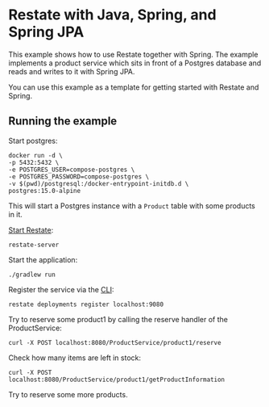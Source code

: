 # Restate with Java, Spring, and Spring JPA

This example shows how to use Restate together with Spring. 
The example implements a product service which sits in front of a Postgres database and reads and writes to it with Spring JPA. 

You can use this example as a template for getting started with Restate and Spring.

## Running the example

Start postgres:

```shell
docker run -d \
-p 5432:5432 \
-e POSTGRES_USER=compose-postgres \
-e POSTGRES_PASSWORD=compose-postgres \
-v $(pwd)/postgresql:/docker-entrypoint-initdb.d \
postgres:15.0-alpine
```

This will start a Postgres instance with a `Product` table with some products in it. 

[Start Restate](https://docs.restate.dev/develop/local_dev):

```shell
restate-server
```

Start the application:
```shell
./gradlew run
```

Register the service via the [CLI](https://docs.restate.dev/develop/local_dev):
```shell
restate deployments register localhost:9080
```

Try to reserve some product1 by calling the reserve handler of the ProductService: 

```shell
curl -X POST localhost:8080/ProductService/product1/reserve
```

Check how many items are left in stock:

```shell
curl -X POST localhost:8080/ProductService/product1/getProductInformation
```

Try to reserve some more products. 




